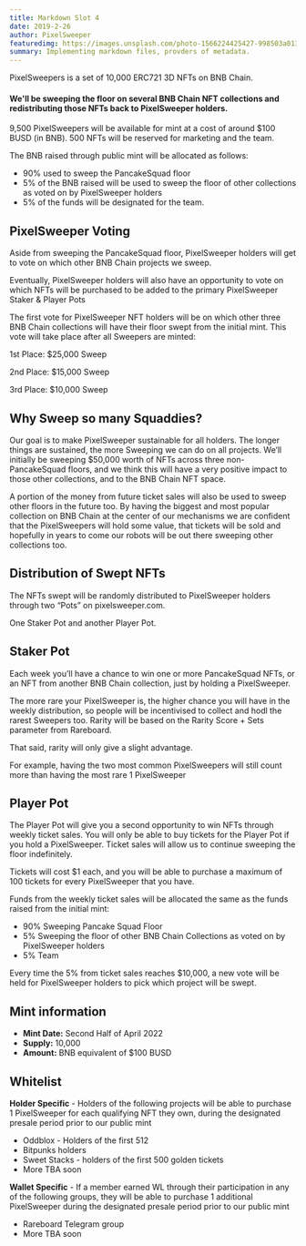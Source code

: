 ```yaml
---
title: Markdown Slot 4
date: 2019-2-26
author: PixelSweeper
featuredimg: https://images.unsplash.com/photo-1566224425427-998503a013f6?ixlib=rb-1.2.1&auto=format&fit=crop&w=898&q=80
summary: Implementing markdown files, provders of metadata.
---
```

PixelSweepers is a set of 10,000 ERC721 3D NFTs on BNB Chain.

#### **We'll be sweeping the floor on several BNB Chain NFT collections and redistributing those NFTs back to PixelSweeper holders.**

9,500 PixelSweepers will be available for mint at a cost of around $100 BUSD (in BNB). 500 NFTs will be reserved for marketing and the team.

The BNB raised through public mint will be allocated as follows:

* 90% used to sweep the PancakeSquad floor
* 5% of the BNB raised will be used to sweep the floor of other collections as voted on by PixelSweeper holders
* 5% of the funds will be designated for the team.

## PixelSweeper Voting

Aside from sweeping the PancakeSquad floor, PixelSweeper holders will get to vote on which other BNB Chain projects we sweep.

Eventually, PixelSweeper holders will also have an opportunity to vote on which NFTs will be purchased to be added to the primary PixelSweeper Staker & Player Pots

The first vote for PixelSweeper NFT holders will be on which other three BNB Chain collections will have their floor swept from the initial mint. This vote will take place after all Sweepers are minted:

1st Place: $25,000 Sweep

2nd Place: $15,000 Sweep

3rd Place: $10,000 Sweep

## Why Sweep so many Squaddies?

Our goal is to make PixelSweeper sustainable for all holders. The longer things are sustained, the more Sweeping we can do on all projects. We’ll initially be sweeping $50,000 worth of NFTs across three non-PancakeSquad floors, and we think this will have a very positive impact to those other collections, and to the BNB Chain NFT space.

A portion of the money from future ticket sales will also be used to sweep other floors in the future too. By having the biggest and most popular collection on BNB Chain at the center of our mechanisms we are confident that the PixelSweepers will hold some value, that tickets will be sold and hopefully in years to come our robots will be out there sweeping other collections too.

## **Distribution of Swept NFTs**

The NFTs swept will be randomly distributed to PixelSweeper holders through two “Pots” on pixelsweeper.com.

One Staker Pot and another Player Pot.

## **Staker Pot**

Each week you’ll have a chance to win one or more PancakeSquad NFTs, or an NFT from another BNB Chain collection, just by holding a PixelSweeper.

The more rare your PixelSweeper is, the higher chance you will have in the weekly distribution, so people will be incentivised to collect and hodl the rarest Sweepers too. Rarity will be based on the Rarity Score + Sets parameter from Rareboard.

That said, rarity will only give a slight advantage.

For example, having the two most common PixelSweepers will still count more than having the most rare 1 PixelSweeper

## **Player Pot**

The Player Pot will give you a second opportunity to win NFTs through weekly ticket sales. You will only be able to buy tickets for the Player Pot if you hold a PixelSweeper. Ticket sales will allow us to continue sweeping the floor indefinitely.

Tickets will cost $1 each, and you will be able to purchase a maximum of 100 tickets for every PixelSweeper that you have.

Funds from the weekly ticket sales will be allocated the same as the funds raised from the initial mint:

* 90% Sweeping Pancake Squad Floor
* 5% Sweeping the floor of other BNB Chain Collections as voted on by PixelSweeper holders
* 5% Team

Every time the 5% from ticket sales reaches $10,000, a new vote will be held for PixelSweeper holders to pick which project will be swept.

## **Mint information**

* **Mint Date:** Second Half of April 2022
* **Supply:** 10,000
* **Amount:** BNB equivalent of $100 BUSD

## **Whitelist**

**Holder Specific** - Holders of the following projects will be able to purchase 1 PixelSweeper for each qualifying NFT they own, during the designated presale period prior to our public mint

* Oddblox - Holders of the first 512
* Bitpunks holders
* Sweet Stacks - holders of the first 500 golden tickets
* More TBA soon

**Wallet Specific** - If a member earned WL through their participation in any of the following groups, they will be able to purchase 1 additional PixelSweeper during the designated presale period prior to our public mint

* Rareboard Telegram group
* More TBA soon
